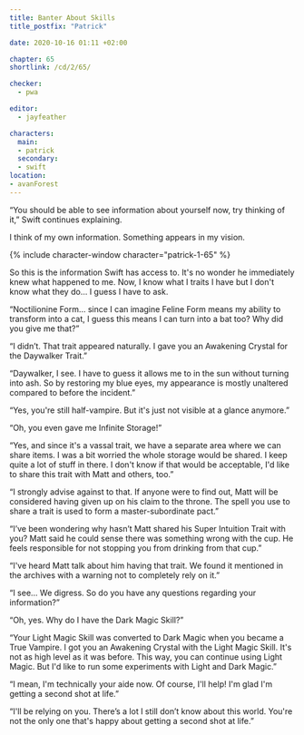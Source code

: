 ```yaml
---
title: Banter About Skills
title_postfix: "Patrick"

date: 2020-10-16 01:11 +02:00

chapter: 65
shortlink: /cd/2/65/

checker:
  - pwa

editor: 
  - jayfeather

characters:
  main:
  - patrick
  secondary:
  - swift
location:
- avanForest
---
```

“You should be able to see information about yourself now, try thinking of it,” Swift continues explaining.

I think of my own information.
Something appears in my vision.

{% include character-window character="patrick-1-65" %}

So this is the information Swift has access to.
It's no wonder he immediately knew what happened to me.
Now, I know what I traits I have but I don't know what they do…
I guess I have to ask.

“Noctilionine Form… since I can imagine Feline Form means my ability to transform into a cat, I guess this means I can turn into a bat too?
Why did you give me that?”

“I didn’t. That trait appeared naturally.
I gave you an Awakening Crystal for the Daywalker Trait.”

“Daywalker, I see.
I have to guess it allows me to in the sun without turning into ash.
So by restoring my blue eyes, my appearance is mostly unaltered compared to before the incident.”

“Yes, you're still half-vampire.
But it's just not visible at a glance anymore.”

“Oh, you even gave me Infinite Storage!”

“Yes, and since it's a vassal trait, we have a separate area where we can share items.
I was a bit worried the whole storage would be shared.
I keep quite a lot of stuff in there.
I don't know if that would be acceptable, I'd like to share this trait with Matt and others, too.”

“I strongly advise against to that.
If anyone were to find out, Matt will be considered having given up on his claim to the throne.
The spell you use to share a trait is used to form a master-subordinate pact.”

“I’ve been wondering why hasn’t Matt shared his Super Intuition Trait with you?
Matt said he could sense there was something wrong with the cup.
He feels responsible for not stopping you from drinking from that cup.”

“I've heard Matt talk about him having that trait.
We found it mentioned in the archives with a warning not to completely rely on it.”

“I see…
We digress.
So do you have any questions regarding your information?”

“Oh, yes. Why do I have the Dark Magic Skill?”

“Your Light Magic Skill was converted to Dark Magic when you became a True Vampire.
I got you an Awakening Crystal with the Light Magic Skill.
It's not as high level as it was before.
This way, you can continue using Light Magic.
But I'd like to run some experiments with Light and Dark Magic.”

“I mean, I'm technically your aide now.
Of course, I'll help!
I'm glad I'm getting a second shot at life.”

“I'll be relying on you.
There’s a lot I still don’t know about this world.
You're not the only one that's happy about getting a second shot at life.”

